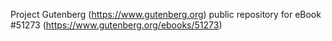Project Gutenberg (https://www.gutenberg.org) public repository for
eBook #51273 (https://www.gutenberg.org/ebooks/51273)
